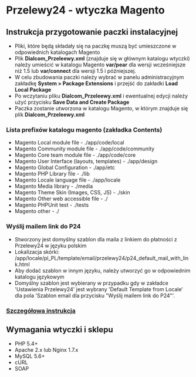 # Przelewy24 - wtyczka Magento
## Instrukcja przygotowanie paczki instalacyjnej

* Pliki, które będą składały się na paczkę muszą być umieszczone w odpowiednich katalogach Magento
* Plik **Dialcom_Przeleewy.xml** (znajduje się w głównym katalogu wtyczki) należy umieścić w katalogu Magento **var/pear** dla wersji wcześniejsze niż 1.5 lub **var/connect** dla wersji 1.5 i późniejszej.
* W celu zbudowania paczki należy wybrać w panelu administracyjnym zakładkę **System >  Package Extensions** i przejść do zakładki **Load Local Package**
* Po wczytaniu  pliku **Dialcom_Przeleewy.xml** i ewentualnej edycji należy użyć przycisku **Save Data and Create Package**
* Paczka zostanie utworzona w katalogu Magento, w którym znajduje się plik **Dialcom_Przeleewy.xml**

### Lista prefixów katalogu magento (zakładka **Contents**)
* Magento Local module file - ./app/code/local
* Magento Community module file - ./app/code/community
* Magento Core team module file - ./app/code/core
* Magento User Interface (layouts, templates) - ./app/design
* Magento Global Configuration - ./app/etc
* Magento PHP Library file - ./lib
* Magento Locale language file - ./app/locale
* Magento Media library - ./media
* Magento Theme Skin (Images, CSS, JS) - ./skin
* Magento Other web accessible file - ./
* Magento PHPUnit test - ./tests
* Magento other - ./

### Wyślij mailem link do P24 ###
* Stworzony jest domyślny szablon dla maila z linkiem do płatności z Przelewy24 w języku polskim
* Lokalizacja skórki: /app/locale/pl_PL/template/email/przelewy24/p24_default_mail_with_link.html
* Aby dodać szablon w innym języku, należy utworzyć go w odpowiednim katalogu językowym
* Domyślny szablon jest wybierany w przypadku gdy w zakładce 'Ustawienia Przelewy24' jest wybrany 'Default Template from Locale' dla pola 'Szablon email dla przycisku "Wyślij mailem link do P24"'. 

### [Szczegółowa instrukcja](http://info2.magento.com/rs/magentoenterprise/images/packagingmagentoconnectextensions6%200.pdf)

## Wymagania wtyczki i sklepu ##

- PHP 5.4+
- Apache 2.x lub Nginx 1.7.x
- MySQL 5.6+
- cURL
- SOAP
